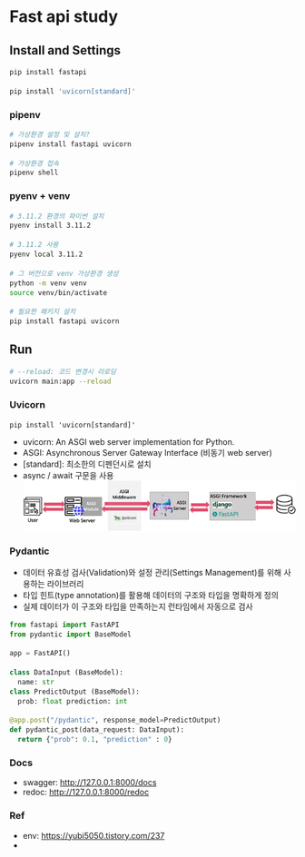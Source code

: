 # Fast api study

## Install and Settings
```bash
pip install fastapi

pip install 'uvicorn[standard]'
```

### pipenv 
```bash
# 가상환경 설정 및 설치?
pipenv install fastapi uvicorn

# 가상환경 접속
pipenv shell
```

### pyenv + venv
```bash
# 3.11.2 환경의 파이썬 설치
pyenv install 3.11.2

# 3.11.2 사용
pyenv local 3.11.2

# 그 버전으로 venv 가상환경 생성
python -m venv venv
source venv/bin/activate

# 필요한 패키지 설치
pip install fastapi uvicorn

```

## Run
```bash
# --reload: 코드 변경시 리로딩
uvicorn main:app --reload
```


### Uvicorn
`pip install 'uvicorn[standard]'`
- uvicorn: An ASGI web server implementation for Python.
- ASGI: Asynchronous Server Gateway Interface (비동기 web server)
- [standard]: 최소한의 디펜던시로 설치
- async / await 구문을 사용
![alt text](image.png)

### Pydantic
- 데이터 유효성 검사(Validation)와 설정 관리(Settings Management)를 위해 사용하는 라이브러리
- 타입 힌트(type annotation)를 활용해 데이터의 구조와 타입을 명확하게 정의
- 실제 데이터가 이 구조와 타입을 만족하는지 런타임에서 자동으로 검사

```py
from fastapi import FastAPI 
from pydantic import BaseModel 

app = FastAPI()

class DataInput (BaseModel):
  name: str
class PredictOutput (BaseModel):
  prob: float prediction: int

@app.post("/pydantic", response_model=PredictOutput)
def pydantic_post(data_request: DataInput):
  return {"prob": 0.1, "prediction" : 0}
```

### Docs
- swagger: http://127.0.0.1:8000/docs
- redoc: http://127.0.0.1:8000/redoc



### Ref
- env: https://yubi5050.tistory.com/237
- 